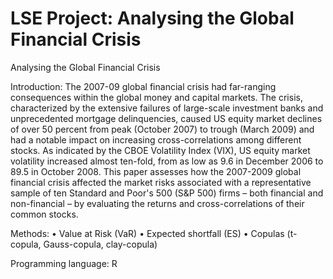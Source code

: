 # LSE Project: Analysing the Global Financial Crisis

Analysing the Global Financial Crisis

Introduction:
The 2007-09 global financial crisis had far-ranging consequences within the global money and capital markets. The crisis, characterized by the extensive failures of large-scale investment banks and unprecedented mortgage delinquencies, caused US equity market declines of over 50 percent from peak (October 2007) to trough (March 2009) and had a notable impact on increasing cross-correlations among different stocks. As indicated by the CBOE Volatility Index (VIX), US equity market volatility increased almost ten-fold, from as low as 9.6 in December 2006 to 89.5 in October 2008. This paper assesses how the 2007-2009 global financial crisis affected the market risks associated with a representative sample of ten Standard and Poor's 500 (S&P 500) firms – both financial and non-financial – by evaluating the returns and cross-correlations of their common stocks.

Methods: 
• Value at Risk (VaR)
• Expected shortfall (ES)
• Copulas (t-copula, Gauss-copula, clay-copula)

Programming language: 
R

